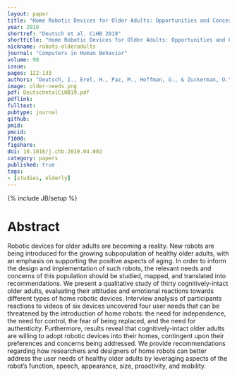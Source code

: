 ```yaml
---
layout: paper
title: "Home Robotic Devices for Older Adults: Opportunities and Concerns"
year: 2019
shortref: "Deutsch et al. CiHB 2019"
shorttitle: "Home Robotic Devices for Older Adults: Opportunities and Concerns"
nickname: robots-olderadults
journal: "Computers in Human Behavior"
volume: 98
issue: 
pages: 122-133
authors: "Deutsch, I., Erel, H., Paz, M., Hoffman, G., & Zuckerman, O."
image: older-needs.png
pdf: DeutschetalCiHB19.pdf
pdflink: 
fulltext:  
pubtype: journal
github: 
pmid:  
pmcid: 
f1000: 
figshare: 
doi: 10.1016/j.chb.2019.04.002
category: papers
published: true
tags:
- [studies, elderly]
---
```

{% include JB/setup %}

# Abstract 

Robotic devices for older adults are becoming a reality. New robots are being introduced for the growing subpopulation of healthy older adults, with an emphasis on supporting the positive aspects of aging. In order to inform the design and implementation of such robots, the relevant needs and concerns of this population should be studied, mapped, and translated into recommendations. We present a qualitative study of thirty cognitively-intact older adults, evaluating their attitudes and emotional reactions towards different types of home robotic devices. Interview analysis of participants reactions to videos of six devices uncovered four user needs that can be threatened by the introduction of home robots: the need for independence, the need for control, the fear of being replaced, and the need for authenticity. Furthermore, results reveal that cognitively-intact older adults are willing to adopt robotic devices into their homes, contingent upon their preferences and concerns being addressed. We provide recommendations regarding how researchers and designers of home robots can better address the user needs of healthy older adults by leveraging aspects of the robot’s function, speech, appearance, size, proactivity, and mobility.

